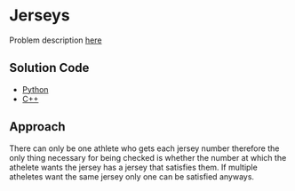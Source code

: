 # Jerseys
Problem description [here](https://cemc.uwaterloo.ca/contests/computing/2015/stage%201/seniorEn.pdf)

## Solution Code
* [Python](./main.py)
* [C++](./main.cpp)

## Approach
There can only be one athlete who gets each jersey number therefore the only thing necessary for being checked is whether the number at which the athelete wants the jersey has a jersey that satisfies them. If multiple atheletes want the same jersey only one can be satisfied anyways.